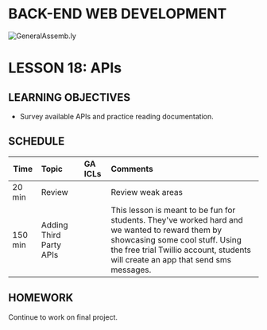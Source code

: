 BACK-END WEB DEVELOPMENT
============================

![GeneralAssemb.ly](https://github.com/generalassembly/ga-ruby-on-rails-for-devs/raw/master/images/ga.png "GeneralAssemb.ly")


LESSON 18: APIs
========


LEARNING OBJECTIVES
--------
*	Survey available APIs and practice reading documentation.


SCHEDULE
--------

| Time        | Topic| GA ICLs| Comments |
| ------------- |:-------------|:-------------------|:-------------------|
| 20 min | Review | | Review weak areas|
| 150 min | Adding Third Party APIs| | This lesson is meant to be fun for students. They've worked hard and we wanted to reward them by showcasing some cool stuff. Using the free trial Twillio account, students will create an app that send sms messages.| 



HOMEWORK
--------

Continue to work on final project.



